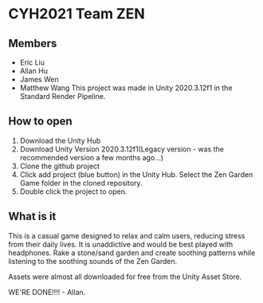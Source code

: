 # CYH2021 Team ZEN
## Members
- Eric Liu
- Allan Hu
- James Wen
- Matthew Wang
This project was made in Unity 2020.3.12f1 in the Standard Render Pipeline.

## How to open
1. Download the Unity Hub
2. Download Unity Version 2020.3.12f1(Legacy version - was the recommended version a few months ago...)
3. Clone the github project
4. Click add project (blue button) in the Unity Hub. Select the Zen Garden Game folder in the cloned repository.
5. Double click the project to open.

## What is it
This is a casual game designed to relax and calm users, reducing stress from their daily lives. It is unaddictive and would be best played with headphones.
Rake a stone/sand garden and create soothing patterns while listening to the soothing sounds of the Zen Garden.

Assets were almost all downloaded for free from the Unity Asset Store.

WE'RE DONE!!!! - Allan.
